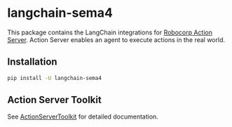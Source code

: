 # langchain-sema4

This package contains the LangChain integrations for [Robocorp Action Server](https://github.com/sema4/sema4).
Action Server enables an agent to execute actions in the real world. 

## Installation

```bash
pip install -U langchain-sema4
```

## Action Server Toolkit

See [ActionServerToolkit](https://python.langchain.com/docs/integrations/toolkits/sema4) for detailed documentation.
